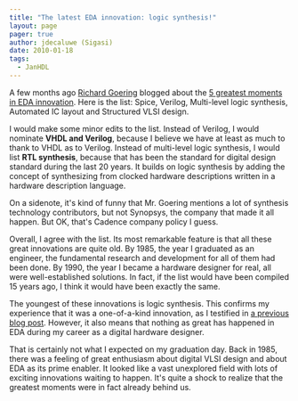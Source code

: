 ```yaml
---
title: "The latest EDA innovation: logic synthesis!"
layout: page 
pager: true
author: jdecaluwe (Sigasi)
date: 2010-01-18
tags: 
  - JanHDL
---
```

<div class="content">
<p>A few months ago <a href="http://www.cadence.com/community/members/rgoering.aspx" class="elf-external elf-icon">Richard Goering</a> blogged about the <a href="http://www.cadence.com/Community/blogs/ii/archive/2009/11/03/greatest-moments-in-eda-innovation.aspx" class="elf-external elf-icon">5 greatest moments in EDA innovation</a>. Here is the list: Spice, Verilog, Multi-level logic synthesis, Automated IC layout and Structured VLSI design.</p><p>I would make some minor edits to the list. Instead of Verilog, I would nominate <strong>VHDL and Verilog</strong>, because I believe we have at least as much to thank to VHDL as to Verilog. Instead of multi-level logic synthesis, I would list <strong>RTL synthesis</strong>, because that has been the standard for digital design standard during the last 20 years. It builds on logic synthesis by adding the concept of synthesizing from clocked hardware descriptions written in a hardware description language.</p><p>On a sidenote, it's kind of funny that Mr. Goering mentions a lot of synthesis technology contributors, but not Synopsys, the company that made it all happen. But OK, that's Cadence company policy I guess.</p><p>Overall, I agree with the list. Its most remarkable feature is that all these great innovations are quite old. By 1985, the year I graduated as an engineer, the fundamental research and development for all of them had been done. By 1990, the year I became a hardware designer for real, all were well-established solutions. In fact, if the list would have been compiled 15 years ago, I think it would have been exactly the same.</p><p>The youngest of these innovations is logic synthesis. This confirms my experience that it was a one-of-a-kind innovation, as I testified in <a href="http://www.sigasi.com/content/synthesis-was-my-first-love">a previous blog post</a>. However, it also means that nothing as great has happened in EDA during my career as a digital hardware designer.</p><p>That is certainly not what I expected on my graduation day. Back in 1985, there was a feeling of great enthusiasm about digital VLSI design and about EDA as its prime enabler. It looked like a vast unexplored field with lots of exciting innovations waiting to happen. It's quite a shock to realize that the greatest moments were in fact already behind us.</p>  </div>

